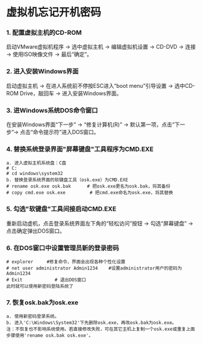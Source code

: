 # 虚拟机忘记开机密码

### 1. 配置虚拟主机的CD-ROM
 启动VMware虚拟机程序 → 选中虚拟主机 → 编辑虚拟机设置 → CD-DVD → 连接 → 使用ISO映像文件 → 最后“确定”。

### 2. 进入安装Windows界面
启动虚拟主机 → 在进人系统前不停按ESC进入“boot menu”引导设置 → 选中CD-ROM Drive，敲回车 → 进入安装Windows界面。

### 3. 进Windows系统DOS命令窗口
在安装Windows界面“下一步” → “修复计算机(R)” → 默认第一项，点击“下一步”→ 点击“命令提示符”进入DOS窗口。

### 4. 替换系统登录界面"屏幕键盘"工具程序为CMD.EXE
```
a. 进入虚拟主机系统盘：C盘 
# C: 
# cd windows\system32
b. 替换登录系统界面的软键盘工具（osk.exe）为CMD.EXE
# rename osk.exe osk.bak      # 把osk.exe更名为osk.bak，将其备份
# copy cmd.exe osk.exe         # 把cmd.exe命名为osk.exe，将其替换
```

### 5. 勾选"软键盘"工具间接启动CMD.EXE
重新启动虚机，点击登录系统界面左下角的“轻松访问”按钮 → 勾选“屏幕键盘” → 点击确定弹出DOS窗口。

### 6. 在DOS窗口中设置管理员新的登录密码
```
# explorer     #修复命令，界面会出现各种个性化设置
# net user administrator Admin1234    #设置administrator用户的密码为Admin1234
# Exit            # 退出DOS窗口
此时就可以使用新密码登陆系统了
```

### 7. 恢复osk.bak为osk.exe
```
a. 使用新密码登录系统。
b. 进入'C:\Windows\System32'下先删除osk.exe，再改osk.bak为osk.exe。
注：不恢复也不影响系统使用。若直接修改失败，可在其它主机上复制一个osk.exe或重复上面步骤使用'rename osk.bak osk.exe'。
```